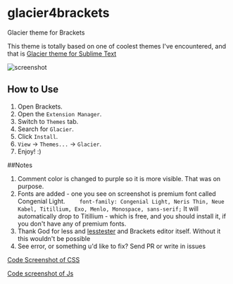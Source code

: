 # glacier4brackets
Glacier theme for Brackets

This theme is totally based on one of coolest themes I've encountered,
and that is [Glacier theme for Sublime Text](https://github.com/shovelandsandbox/glacier-theme)

![screenshot](https://github.com/diomed/glacier4brackets/blob/master/screenshot/screenshot.png)

##  How to Use
1. Open Brackets.
2. Open the `Extension Manager`.
3. Switch to `Themes` tab.
4. Search for `Glacier`.
5. Click `Install`.
6. `View` -> `Themes...` -> `Glacier`.
7. Enjoy! :)

##Notes

1. Comment color is changed to purple so it is more visible. That was on purpose.
2. Fonts are added - one you see on screenshot is premium font called Congenial Light.
   `    font-family: Congenial Light, Neris Thin, Neue Kabel, Titillium, Exo, Menlo, Monospace, sans-serif;` 
   It will automatically drop to Titillium - which is free, and you should install it, if you don't have any 
   of premium fonts.
3. Thank God for less and [lesstester](https://lesstester.com) and Brackets editor itself. Without it this wouldn't be possible
4. See error, or something u'd like to fix? Send PR or write in issues


[Code Screenshot of CSS](https://img42.com/TC_Fq)

[Code screenshot of Js](https://img42.com/YSkDq)
